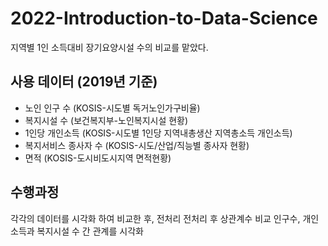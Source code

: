 # 2022-Introduction-to-Data-Science
지역별 1인 소득대비 장기요양시설 수의 비교를 맡았다. 

## 사용 데이터 (2019년 기준)
- 노인 인구 수 (KOSIS-시도별 독거노인가구비율)
- 복지시설 수 (보건복지부-노인복지시설 현황)
- 1인당 개인소득 (KOSIS-시도별 1인당 지역내총생산 지역총소득 개인소득)
- 복지서비스 종사자 수 (KOSIS-시도/산업/직능별 종사자 현황)
- 면적 (KOSIS-도시비도시지역 면적현황)

## 수행과정
각각의 데이터를 시각화 하여 비교한 후, 전처리
전처리 후 상관계수 비교
인구수, 개인소득과 복지시설 수 간 관계를 시각화
